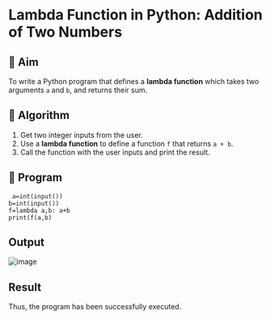 # Lambda Function in Python: Addition of Two Numbers

## 🎯 Aim
To write a Python program that defines a **lambda function** which takes two arguments `a` and `b`, and returns their sum.

## 🧠 Algorithm
1. Get two integer inputs from the user.
2. Use a **lambda function** to define a function `f` that returns `a + b`.
3. Call the function with the user inputs and print the result.

## 🧾 Program
```
 a=int(input()) 
b=int(input()) 
f=lambda a,b: a+b 
print(f(a,b)
```
## Output
![image](https://github.com/user-attachments/assets/af4a0e16-0875-46e1-b6f2-7523c6140ad8)

## Result
Thus, the program has been successfully executed. 
